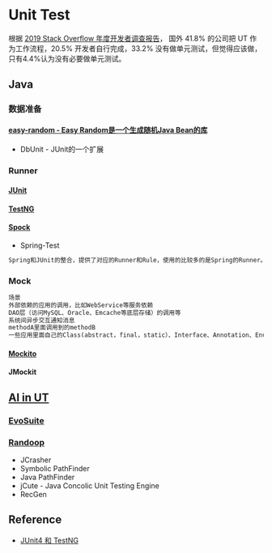 # Unit Test
根据 [2019 Stack Overflow 年度开发者调查报告](https://insights.stackoverflow.com/survey/2019#work-_-code-review)，
国外 41.8% 的公司把 UT 作为工作流程，20.5% 开发者自行完成，33.2% 没有做单元测试，但觉得应该做，只有4.4%认为没有必要做单元测试。

## Java 
### 数据准备
#### [easy-random - Easy Random是一个生成随机Java Bean的库](https://github.com/j-easy/easy-random)
* DbUnit - JUnit的一个扩展

### Runner
#### [JUnit](Java/JUnit/README.md)
#### [TestNG](Java/TestNG/README.md)
#### [Spock](Java/Spock/README.md)
* Spring-Test
```md
Spring和JUnit的整合，提供了对应的Runner和Rule，使用的比较多的是Spring的Runner。
```

### Mock
```md
场景
外部依赖的应用的调用，比如WebService等服务依赖
DAO层（访问MySQL、Oracle、Emcache等底层存储）的调用等
系统间异步交互通知消息
methodA里面调用到的methodB
一些应用里面自己的Class(abstract，final，static）、Interface、Annotation、Enum和Native等。
```
#### [Mockito](Mockito/README.md)
#### JMockit

## [AI in UT](AI/README.md)
### [EvoSuite](AI/EvoSuite.md)
### [Randoop](AI/Randoop.md)
* JCrasher
* Symbolic PathFinder
* Java PathFinder
* jCute - Java Concolic Unit Testing Engine
* RecGen

## Reference
* [JUnit4 和 TestNG](https://www.yiibai.com/testng/junit-vs-testng-comparison.html)

